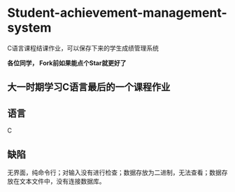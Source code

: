 # Student-achievement-management-system
C语言课程结课作业，可以保存下来的学生成绩管理系统

**各位同学， Fork前如果能点个Star就更好了**
## 大一时期学习C语言最后的一个课程作业

## 语言
C
## 缺陷
无界面，纯命令行；对输入没有进行检查；数据存放为二进制，无法查看；数据存放在文本文件中，没有连接数据库。
